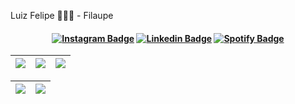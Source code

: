 Luiz Felipe 👨🏻‍💻 - Filaupe

<h4 align="center">

[![Instagram Badge](https://img.shields.io/badge/-instagram-red?style=for-the-badge&logo=instagram&logoColor=white&link=https://github.com/mulinhagplays)](https://www.instagram.com/mulinhagplays/)
[![Linkedin Badge](https://img.shields.io/badge/-Linkedin-blue?style=for-the-badge&logo=Linkedin&logoColor=white&link=https://github.com/mulinhagplays)](https://www.linkedin.com/in/mulinhagplays/)
[![Spotify Badge](https://img.shields.io/badge/-Spotify-3bb34b?style=for-the-badge&logo=Spotify&logoColor=161f16&link=https://github.com/mulinhagplays)](https://open.spotify.com/user/Heimdallr0?fbclid=IwAR0vLf9kXegU7iZNCy3IJ1S6vb3sJ6CRRXelpW5tDOG5trSUGZ8SK4-Yjfg)

</h4>

| ![](http://github-profile-summary-cards.vercel.app/api/cards/stats?username=mulinhagplays&theme=nord_dark) | ![](http://github-profile-summary-cards.vercel.app/api/cards/repos-per-language?username=mulinhagplays&hide=Html&theme=nord_dark) | ![](http://github-profile-summary-cards.vercel.app/api/cards/most-commit-language?username=mulinhagplays&theme=nord_dark) |
| :-: | :-: | :-: |

| ![](http://github-profile-summary-cards.vercel.app/api/cards/profile-details?username=mulinhagplays&theme=nord_dark) | ![](https://github-readme-streak-stats.herokuapp.com/?user=mulinhagplays&hide_border=true&date_format=M%20j%5B%2C%20Y%5D&background=2D3742&stroke=2D3742&ring=6bbbca&fire=6bbbca&currStreakNum=fff&sideNums=6bbbca&currStreakLabel=6bbbca&sideLabels=fff&dates=fff) |
| :-: | :-: |
